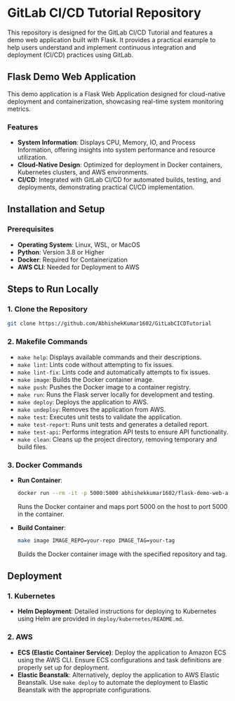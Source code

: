# GitLab CI/CD Tutorial Repository
This repository is designed for the GitLab CI/CD Tutorial and features a demo web application built with Flask. It provides a practical example to help users understand and implement continuous integration and deployment (CI/CD) practices using GitLab.

## Flask Demo Web Application
This demo application is a Flask Web Application designed for cloud-native deployment and containerization, showcasing real-time system monitoring metrics. 

### Features

- **System Information**: Displays CPU, Memory, IO, and Process Information, offering insights into system performance and resource utilization.
- **Cloud-Native Design**: Optimized for deployment in Docker containers, Kubernetes clusters, and AWS environments.
- **CI/CD**: Integrated with GitLab CI/CD for automated builds, testing, and deployments, demonstrating practical CI/CD implementation.

## Installation and Setup

### Prerequisites

- **Operating System**: Linux, WSL, or MacOS
- **Python**: Version 3.8 or Higher
- **Docker**: Required for Containerization
- **AWS CLI**: Needed for Deployment to AWS

## Steps to Run Locally

### 1. Clone the Repository
   ```bash
   git clone https://github.com/AbhishekKumar1602/GitLabCICDTutorial
   ```

### 2. Makefile Commands
- `make help`: Displays available commands and their descriptions.
- `make lint`: Lints code without attempting to fix issues.
- `make lint-fix`: Lints code and automatically attempts to fix issues.
- `make image`: Builds the Docker container image.
- `make push`: Pushes the Docker image to a container registry.
- `make run`: Runs the Flask server locally for development and testing.
- `make deploy`: Deploys the application to AWS.
- `make undeploy`: Removes the application from AWS.
- `make test`: Executes unit tests to validate the application.
- `make test-report`: Runs unit tests and generates a detailed report.
- `make test-api`: Performs integration API tests to ensure API functionality.
- `make clean`: Cleans up the project directory, removing temporary and build files.

### 3. Docker Commands
   - **Run Container**:
     ```bash
     docker run --rm -it -p 5000:5000 abhishekkumar1602/flask-demo-web-application:latest
     ```
     Runs the Docker container and maps port 5000 on the host to port 5000 in the container.

   - **Build Container**:
     ```bash
     make image IMAGE_REPO=your-repo IMAGE_TAG=your-tag
     ```
     Builds the Docker container image with the specified repository and tag.

## Deployment

### 1. Kubernetes
   - **Helm Deployment**: Detailed instructions for deploying to Kubernetes using Helm are provided in `deploy/kubernetes/README.md`.

### 2. AWS
   - **ECS (Elastic Container Service)**: Deploy the application to Amazon ECS using the AWS CLI. Ensure ECS configurations and task definitions are properly set up for deployment.
   - **Elastic Beanstalk**: Alternatively, deploy the application to AWS Elastic Beanstalk. Use `make deploy` to automate the deployment to Elastic Beanstalk with the appropriate configurations.
